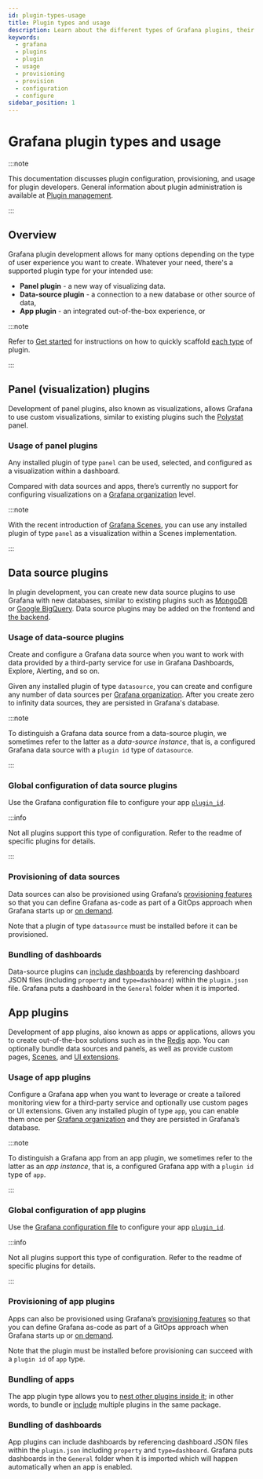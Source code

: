 ```yaml
---
id: plugin-types-usage
title: Plugin types and usage
description: Learn about the different types of Grafana plugins, their usage and configuration.
keywords:
  - grafana
  - plugins
  - plugin
  - usage
  - provisioning
  - provision
  - configuration
  - configure
sidebar_position: 1
---
```


# Grafana plugin types and usage

:::note

This documentation discusses plugin configuration, provisioning, and usage for plugin developers. General information about plugin administration is available at [Plugin management](https://grafana.com/docs/grafana/latest/administration/plugin-management/).

::: 
## Overview

Grafana plugin development allows for many options depending on the type of user experience you want to create. Whatever your need, there's a supported plugin type for your intended use:
- **Panel plugin** - a new way of visualizing data.
- **Data-source plugin** - a connection to a new database or other source of data,
- **App plugin** - an integrated out-of-the-box experience, or

:::note

Refer to [Get started](../get-started/get-started.mdx) for instructions on how to quickly scaffold [each type](../get-started/get-started.mdx#what-type-of-plugin-would-you-like) of plugin.

:::

## Panel (visualization) plugins

Development of panel plugins, also known as visualizations, allows Grafana to use custom visualizations, similar to existing plugins such the [Polystat](https://grafana.com/grafana/plugins/grafana-polystat-panel/) panel. 

### Usage of panel plugins

Any installed plugin of type `panel` can be used, selected, and configured as a visualization within a dashboard.

Compared with data sources and apps, there’s currently no support for configuring visualizations on a [Grafana organization](https://grafana.com/docs/grafana/latest/administration/organization-management/#about-organizations) level. 

:::note

With the recent introduction of [Grafana Scenes](https://grafana.com/developers/scenes), you can use any installed plugin of type `panel` as a visualization within a Scenes implementation.

:::
## Data source plugins

In plugin development, you can create new data source plugins to use Grafana with new databases, similar to existing plugins such as [MongoDB](https://grafana.com/grafana/plugins/grafana-mongodb-datasource/) or [Google BigQuery](https://grafana.com/grafana/plugins/grafana-bigquery-datasource/). Data source plugins may be added on the frontend and [the backend](./backend.md).

### Usage of data-source plugins

Create and configure a Grafana data source when you want to work with data provided by a third-party service for use in Grafana Dashboards, Explore, Alerting, and so on.

Given any installed plugin of type `datasource`, you can create and configure any number of data sources per [Grafana organization](https://grafana.com/docs/grafana/latest/administration/organization-management/#about-organizations). After you create zero to infinity data sources, they are persisted in Grafana's database. 

:::note

To distinguish a Grafana data source from a data-source plugin, we sometimes refer to the latter as a _data-source instance_, that is, a configured Grafana data source with a `plugin id` type of `datasource`.

:::

### Global configuration of data source plugins

Use the Grafana configuration file to configure your app [`plugin_id`](https://grafana.com/docs/grafana/latest/setup-grafana/configure-grafana/#pluginplugin_id).

:::info

Not all plugins support this type of configuration. Refer to the readme of specific plugins for details.

:::

### Provisioning of data sources

Data sources can also be provisioned using Grafana’s [provisioning features](https://grafana.com/docs/grafana/latest/administration/provisioning/#data-sources) so that you can define Grafana as-code as part of a GitOps approach when Grafana starts up or [on demand](https://grafana.com/docs/grafana/latest/developers/http_api/admin/#reload-provisioning-configurations). 

Note that a plugin of type `datasource` must be installed before it can be provisioned.

### Bundling of dashboards

Data-source plugins can [include dashboards](/reference-plugin-json#includes) by referencing dashboard JSON files (including `property` and `type=dashboard`) within the `plugin.json` file. Grafana puts a dashboard in the `General` folder when it is imported.

## App plugins

Development of app plugins, also known as apps or applications, allows you to create out-of-the-box solutions such as in the [Redis](https://grafana.com/grafana/plugins/redis-app/) app. You can optionally bundle data sources and panels, as well as provide custom pages, [Scenes](https://grafana.com/developers/scenes), and [UI extensions](../ui-extensions/).

### Usage of app plugins

Configure a Grafana app when you want to leverage or create a tailored monitoring view for a third-party service and optionally use custom pages or UI extensions. Given any installed plugin of type `app`, you can enable them once per [Grafana organization](https://grafana.com/docs/grafana/latest/administration/organization-management/#about-organizations) and they are persisted in Grafana’s database. 

:::note

To distinguish a Grafana app from an app plugin, we sometimes refer to the latter as an _app instance_, that is, a configured Grafana app with a `plugin id` type of `app`.

:::

### Global configuration of app plugins

Use the [Grafana configuration file](https://grafana.com/docs/grafana/latest/setup-grafana/configure-grafana/#configuration-file-location) to configure your app [`plugin_id`](https://grafana.com/docs/grafana/latest/setup-grafana/configure-grafana/#pluginplugin_id).

:::info

Not all plugins support this type of configuration. Refer to the readme of specific plugins for details.

:::

### Provisioning of app plugins

Apps can also be provisioned using Grafana’s [provisioning features](https://grafana.com/docs/grafana/latest/administration/provisioning/#plugins) so that you can define Grafana as-code as part of a GitOps approach when Grafana starts up or [on demand](https://grafana.com/docs/grafana/latest/developers/http_api/admin/#reload-provisioning-configurations). 

Note that the plugin must be installed before provisioning can succeed with a `plugin id` of `app` type.

### Bundling of apps

The app plugin type allows you to [nest other plugins inside it](../create-a-plugin/extend-a-plugin/nested-plugins); in other words, to bundle or [include](https://grafana.com/developers/plugin-tools/reference-plugin-json#includes) multiple plugins in the same package. 

### Bundling of dashboards

App plugins can include dashboards by referencing dashboard JSON files within the `plugin.json` including `property` and `type=dashboard`. Grafana puts dashboards in the `General` folder when it is imported which will happen automatically when an app is enabled.
